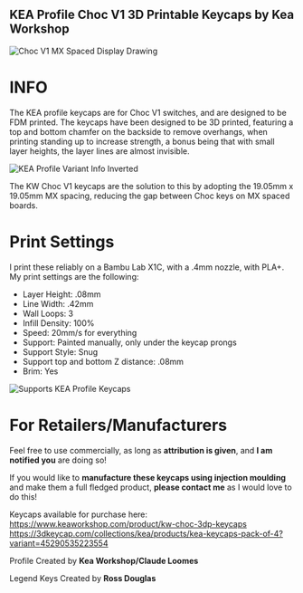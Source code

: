 ## KEA Profile Choc V1 3D Printable Keycaps by Kea Workshop 

![Choc V1 MX Spaced Display Drawing](https://github.com/user-attachments/assets/8d54249e-4d79-49a9-b147-702ff587a781)

# INFO
The KEA profile keycaps are for Choc V1 switches, and are designed to be FDM printed. The keycaps have been designed to be 3D printed, featuring a top and bottom chamfer on the backside to remove overhangs, when printing standing up to increase strength, a bonus being that with small layer heights, the layer lines are almost invisible. 

![KEA Profile Variant Info Inverted](https://github.com/user-attachments/assets/a956e19e-007a-4fe2-ba28-caa8aaa6232f)

The KW Choc V1 keycaps are the solution to this by adopting the 19.05mm x 19.05mm MX spacing, reducing the gap between Choc keys on MX spaced boards.

# Print Settings
I print these reliably on a Bambu Lab X1C, with a .4mm nozzle, with PLA+. My print settings are the following:
- Layer Height: .08mm
- Line Width: .42mm
- Wall Loops: 3
- Infill Density: 100%
- Speed: 20mm/s for everything
- Support: Painted manually, only under the keycap prongs
- Support Style: Snug
- Support top and bottom Z distance: .08mm
- Brim: Yes

![Supports KEA Profile Keycaps](https://github.com/user-attachments/assets/b4005c06-753b-4f84-9783-bda91ae57d2c)

# For Retailers/Manufacturers

Feel free to use commercially, as long as **attribution is given**, and **I am notified you** are doing so!

If you would like to **manufacture these keycaps using injection moulding** and make them a full fledged product, **please contact me** as I would love to do this!

Keycaps available for purchase here: 
https://www.keaworkshop.com/product/kw-choc-3dp-keycaps https://3dkeycap.com/collections/kea/products/kea-keycaps-pack-of-4?variant=45290535223554

Profile Created by **Kea Workshop/Claude Loomes**

Legend Keys Created by **Ross Douglas**

